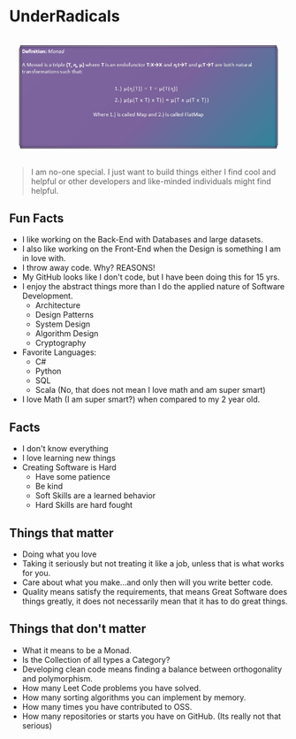 # UnderRadicals

<p align="center" style="padding: 1rem;">
  <img src="math.jpg" />
</p>

> I am no-one special. I just want to build things either I find cool and helpful or other developers and like-minded individuals might find helpful. 

## Fun Facts
- I like working on the Back-End with Databases and large datasets. 
- I also like working on the Front-End when the Design is something I am in love with. 
- I throw away code. Why? REASONS! 
- My GitHub looks like I don't code, but I have been doing this for 15 yrs.
- I enjoy the abstract things more than I do the applied nature of Software Development. 
  - Architecture
  - Design Patterns
  - System Design
  - Algorithm Design
  - Cryptography
- Favorite Languages:
  - C#
  - Python
  - SQL
  - Scala (No, that does not mean I love math and am super smart)
- I love Math (I am super smart?) when compared to my 2 year old. 

## Facts
- I don't know everything
- I love learning new things
- Creating Software is Hard
  - Have some patience
  - Be kind
  - Soft Skills are a learned behavior
  - Hard Skills are hard fought

## Things that matter
- Doing what you love
- Taking it seriously but not treating it like a job, unless that is what works for you.
- Care about what you make...and only then will you write better code. 
- Quality means satisfy the requirements, that means Great Software does things greatly, it does not necessarily mean that it has to do great things. 

## Things that don't matter
- What it means to be a Monad.
- Is the Collection of all types a Category?
- Developing clean code means finding a balance between orthogonality and polymorphism.
- How many Leet Code problems you have solved.
- How many sorting algorithms you can implement by memory.
- How many times you have contributed to OSS. 
- How many repositories or starts you have on GitHub. (Its really not that serious)